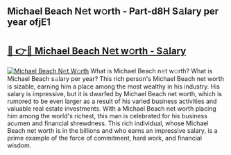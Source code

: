 ## Michael Beach N𝚎t w𝚘rth - Part-d8H S𝚊lary per year ofjE1

# <h2><a href="http://gc2hgvz.nevu.top/?p=Michael+Beach">🔗 👉🔴 Michael Beach N𝚎t w𝚘rth - S𝚊lary</a></h2>

[![Michael Beach N𝚎t W𝚘rth](https://i.imgur.com/Oavwk0R.jpeg)](http://gc2hgvz.nevu.top/?p=Michael+Beach)
What is Michael Beach n𝚎t w𝚘rth? What is Michael Beach s𝚊lary per year?
This rich person's Michael Beach net worth is sizable, earning him a place among the most wealthy in his industry. His salary is impressive, but it is dwarfed by Michael Beach net worth, which is rumored to be even larger as a result of his varied business activities and valuable real estate investments. With a Michael Beach net worth placing him among the world's richest, this man is celebrated for his business acumen and financial shrewdness. This rich individual, whose Michael Beach net worth is in the billions and who earns an impressive salary, is a prime example of the force of commitment, hard work, and financial wisdom.
